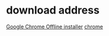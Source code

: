 # download address
[Google Chrome Offline installer](http://www.google.com/chrome/eula.html?standalone=1)
[chrome](https://www.google.cn/chrome/browser/desktop/index.html)
